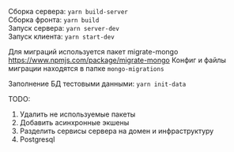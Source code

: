 Сборка сервера: `yarn build-server`  
Сборка фронта: `yarn build`  
Запуск сервера: `yarn server-dev`  
Запуск клиента: `yarn start-dev`  

Для миграций используется пакет migrate-mongo
https://www.npmjs.com/package/migrate-mongo
Конфиг и файлы миграции находятся в папке `mongo-migrations`

Заполнение БД тестовыми данными: `yarn init-data`

TODO:
1. Удалить не используемые пакеты
2. Добавить асинхронные экшены
3. Разделить сервисы сервера на домен и инфраструктуру
4. Postgresql
